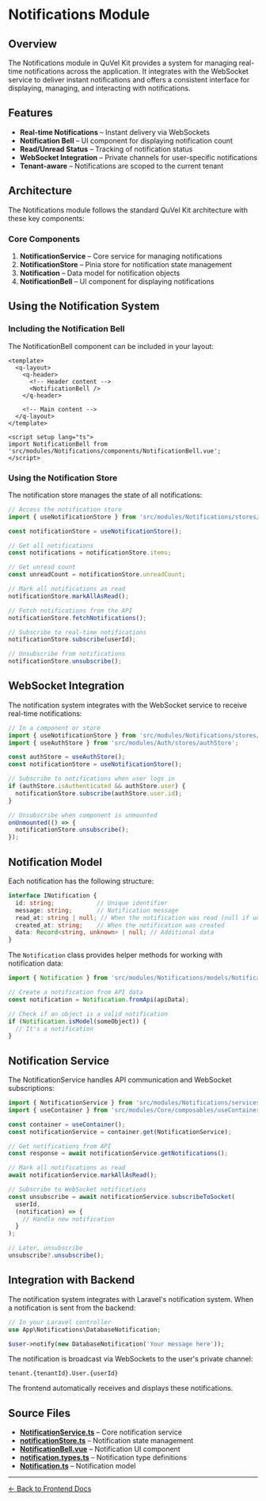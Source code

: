 # Notifications Module

## Overview

The Notifications module in QuVel Kit provides a system for managing real-time notifications across the application. It integrates with the WebSocket service to deliver instant notifications and offers a consistent interface for displaying, managing, and interacting with notifications.

## Features

- **Real-time Notifications** – Instant delivery via WebSockets
- **Notification Bell** – UI component for displaying notification count
- **Read/Unread Status** – Tracking of notification status
- **WebSocket Integration** – Private channels for user-specific notifications
- **Tenant-aware** – Notifications are scoped to the current tenant

## Architecture

The Notifications module follows the standard QuVel Kit architecture with these key components:

### Core Components

1. **NotificationService** – Core service for managing notifications
2. **NotificationStore** – Pinia store for notification state management
3. **Notification** – Data model for notification objects
4. **NotificationBell** – UI component for displaying notifications

## Using the Notification System

### Including the Notification Bell

The NotificationBell component can be included in your layout:

```vue
<template>
  <q-layout>
    <q-header>
      <!-- Header content -->
      <NotificationBell />
    </q-header>
    
    <!-- Main content -->
  </q-layout>
</template>

<script setup lang="ts">
import NotificationBell from 'src/modules/Notifications/components/NotificationBell.vue';
</script>
```

### Using the Notification Store

The notification store manages the state of all notifications:

```ts
// Access the notification store
import { useNotificationStore } from 'src/modules/Notifications/stores/notificationStore';

const notificationStore = useNotificationStore();

// Get all notifications
const notifications = notificationStore.items;

// Get unread count
const unreadCount = notificationStore.unreadCount;

// Mark all notifications as read
notificationStore.markAllAsRead();

// Fetch notifications from the API
notificationStore.fetchNotifications();

// Subscribe to real-time notifications
notificationStore.subscribe(userId);

// Unsubscribe from notifications
notificationStore.unsubscribe();
```

## WebSocket Integration

The notification system integrates with the WebSocket service to receive real-time notifications:

```ts
// In a component or store
import { useNotificationStore } from 'src/modules/Notifications/stores/notificationStore';
import { useAuthStore } from 'src/modules/Auth/stores/authStore';

const authStore = useAuthStore();
const notificationStore = useNotificationStore();

// Subscribe to notifications when user logs in
if (authStore.isAuthenticated && authStore.user) {
  notificationStore.subscribe(authStore.user.id);
}

// Unsubscribe when component is unmounted
onUnmounted(() => {
  notificationStore.unsubscribe();
});
```

## Notification Model

Each notification has the following structure:

```ts
interface INotification {
  id: string;            // Unique identifier
  message: string;       // Notification message
  read_at: string | null; // When the notification was read (null if unread)
  created_at: string;    // When the notification was created
  data: Record<string, unknown> | null; // Additional data
}
```

The `Notification` class provides helper methods for working with notification data:

```ts
import { Notification } from 'src/modules/Notifications/models/Notification';

// Create a notification from API data
const notification = Notification.fromApi(apiData);

// Check if an object is a valid notification
if (Notification.isModel(someObject)) {
  // It's a notification
}
```

## Notification Service

The NotificationService handles API communication and WebSocket subscriptions:

```ts
import { NotificationService } from 'src/modules/Notifications/services/NotificationService';
import { useContainer } from 'src/modules/Core/composables/useContainer';

const container = useContainer();
const notificationService = container.get(NotificationService);

// Get notifications from API
const response = await notificationService.getNotifications();

// Mark all notifications as read
await notificationService.markAllAsRead();

// Subscribe to WebSocket notifications
const unsubscribe = await notificationService.subscribeToSocket(
  userId,
  (notification) => {
    // Handle new notification
  }
);

// Later, unsubscribe
unsubscribe?.unsubscribe();
```

## Integration with Backend

The notification system integrates with Laravel's notification system. When a notification is sent from the backend:

```php
// In your Laravel controller
use App\Notifications\DatabaseNotification;

$user->notify(new DatabaseNotification('Your message here'));
```

The notification is broadcast via WebSockets to the user's private channel:

```
tenant.{tenantId}.User.{userId}
```

The frontend automatically receives and displays these notifications.

## Source Files

- **[NotificationService.ts](../../frontend/src/modules/Notifications/services/NotificationService.ts)** – Core notification service
- **[notificationStore.ts](../../frontend/src/modules/Notifications/stores/notificationStore.ts)** – Notification state management
- **[NotificationBell.vue](../../frontend/src/modules/Notifications/components/NotificationBell.vue)** – Notification UI component
- **[notification.types.ts](../../frontend/src/modules/Notifications/types/notification.types.ts)** – Notification type definitions
- **[Notification.ts](../../frontend/src/modules/Notifications/models/Notification.ts)** – Notification model

---

[← Back to Frontend Docs](./README.md)
